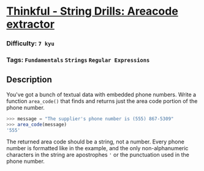 # [Thinkful - String Drills: Areacode extractor](https://www.codewars.com/kata/585a36b445376cbc22000072)

### Difficulty: `7 kyu`

### Tags: `Fundamentals` `Strings` `Regular Expressions`

## Description

You've got a bunch of textual data with embedded phone numbers. Write a function `area_code()` that finds and returns just the area code portion of the phone number.

```js
>>> message = "The supplier's phone number is (555) 867-5309"
>>> area_code(message)
'555'
```

The returned area code should be a string, not a number. Every phone number is formatted like in the example, and the only non-alphanumeric characters in the string are apostrophes `'` or the punctuation used in the phone number.

